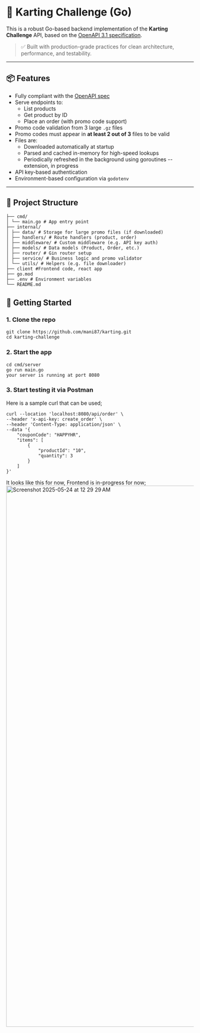 # 🛒 Karting Challenge (Go)

This is a robust Go-based backend implementation of the **Karting Challenge** API, based on the [OpenAPI 3.1 specification](https://swagger.io/specification/).

> ✅ Built with production-grade practices for clean architecture, performance, and testability.

---

## 📦 Features

- Fully compliant with the [OpenAPI spec](https://orderfoodonline.deno.dev/public/openapi.yaml)
- Serve endpoints to:
  - List products
  - Get product by ID
  - Place an order (with promo code support)
- Promo code validation from 3 large `.gz` files
- Promo codes must appear in **at least 2 out of 3** files to be valid
- Files are:
  - Downloaded automatically at startup
  - Parsed and cached in-memory for high-speed lookups
  - Periodically refreshed in the background using goroutines -- extension, in progress
- API key-based authentication
- Environment-based configuration via `godotenv`

---

## 📁 Project Structure
```
├── cmd/
│ └── main.go # App entry point
├── internal/
│ ├── data/ # Storage for large promo files (if downloaded)
│ ├── handlers/ # Route handlers (product, order)
│ ├── middleware/ # Custom middleware (e.g. API key auth)
│ ├── models/ # Data models (Product, Order, etc.)
│ ├── router/ # Gin router setup
│ ├── service/ # Business logic and promo validator
│ └── utils/ # Helpers (e.g. file downloader)
├── client #Frontend code, react app
├── go.mod
├── .env # Environment variables
└── README.md
```

## 🚀 Getting Started

### 1. Clone the repo
```
git clone https://github.com/mani87/karting.git
cd karting-challenge
```

### 2. Start the app
```
cd cmd/server
go run main.go
your server is running at port 8080
```

### 3. Start testing it via Postman
Here is a sample curl that can be used;
```
curl --location 'localhost:8080/api/order' \
--header 'x-api-key: create_order' \
--header 'Content-Type: application/json' \
--data '{
    "couponCode": "HAPPYHR",
    "items": [
        {
            "productId": "10",
            "quantity": 3
        }
    ]
}'
```
It looks like this for now, Frontend is in-progress for now;
<img width="1450" alt="Screenshot 2025-05-24 at 12 29 29 AM" src="https://github.com/user-attachments/assets/06e3eba2-a436-498b-9102-42342f76d3b3" />



